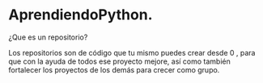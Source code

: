 # AprendiendoPython.
¿Que es un repositorio?

Los repositorios son de código que tu mismo puedes crear desde 0 , para que con la ayuda de todos ese proyecto mejore, así como también fortalecer los proyectos de los demás para crecer como grupo.

